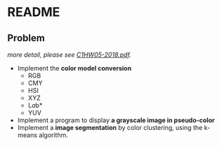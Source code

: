 # README  

## Problem  
*more detail, please see [C1HW05-2018.pdf](./C1HW05-2018.pdf).*

* Implement the **color model conversion**
  * RGB
  * CMY
  * HSI
  * XYZ
  * L*a*b*
  * YUV
* Implement a program to display **a grayscale image in pseudo-color**
* Implement a **image segmentation** by color clustering, using the k-means algorithm.